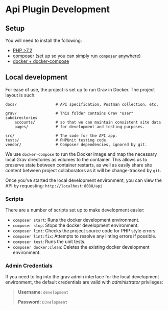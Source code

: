# Api Plugin Development

## Setup

You will need to install the following:

- [PHP >7.2](https://www.php.net/downloads.php)
- [composer](https://getcomposer.org/download/) (set up so you can simply [run `composer` anywhere](https://getcomposer.org/doc/00-intro.md#globally))
- [docker + docker-compose](https://docs.docker.com/compose/install/)

## Local development

For ease of use, the project is set up to run Grav in Docker. The project layout is such:

```
docs/                 # API specification, Postman collection, etc.

grav/                 # This folder contains Grav "user" subdirectories
    accounts/         # so that we can maintain consistent site data
    pages/            # for development and testing purposes.

src/                  # The code for the API app.
tests/                # PHPUnit testing code.
vendor/               # Composer dependencies, ignored by git.
```

We use `docker-compose` to run the Docker image and map the necessary local Grav directories as volumes to the container. This allows us to preserve state between container restarts, as well as easily share site content between project collaborators as it will be change-tracked by `git`.

Once you've started the local development environment, you can view the API by requesting: `http://localhost:8080/api`


### Scripts

There are a number of scripts set up to make development easier:

- `composer start`: Runs the docker development environment.
- `composer stop`: Stops the docker development environment.
- `composer lint`: Checks the project source code for PHP style errors.
- `composer lint:fix`: Attempts to resolve any linting errors if possible.
- `composer test`: Runs the unit tests.
- `composer docker:clean`: Deletes the existing docker development environment.

### Admin Credentials

If you need to log into the grav admin interface for the local development environment, the default credentials are valid with _administrator_ privileges:

> **Username:** `development`
>
> **Password:** `D3velopment`

